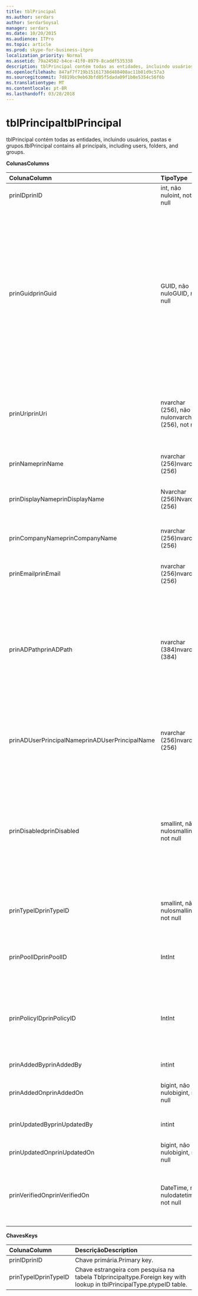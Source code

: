 ```yaml
---
title: tblPrincipal
ms.author: serdars
author: SerdarSoysal
manager: serdars
ms.date: 10/20/2015
ms.audience: ITPro
ms.topic: article
ms.prod: skype-for-business-itpro
localization_priority: Normal
ms.assetid: 79a24502-b4ce-41f0-8979-8caddf535338
description: tblPrincipal contém todas as entidades, incluindo usuários, pastas e grupos.
ms.openlocfilehash: 847af7f719b15161738d488408ac11b81d9c57a3
ms.sourcegitcommit: 7d819bc9eb63bfd85f5dada09f1b8e5354c56f6b
ms.translationtype: MT
ms.contentlocale: pt-BR
ms.lasthandoff: 03/28/2018
---
```

# <a name="tblprincipal"></a><span data-ttu-id="d6943-103">tblPrincipal</span><span class="sxs-lookup"><span data-stu-id="d6943-103">tblPrincipal</span></span>
 
<span data-ttu-id="d6943-104">tblPrincipal contém todas as entidades, incluindo usuários, pastas e grupos.</span><span class="sxs-lookup"><span data-stu-id="d6943-104">tblPrincipal contains all principals, including users, folders, and groups.</span></span>
  
<span data-ttu-id="d6943-105">**Colunas**</span><span class="sxs-lookup"><span data-stu-id="d6943-105">**Columns**</span></span>

|<span data-ttu-id="d6943-106">**Coluna**</span><span class="sxs-lookup"><span data-stu-id="d6943-106">**Column**</span></span>|<span data-ttu-id="d6943-107">**Tipo**</span><span class="sxs-lookup"><span data-stu-id="d6943-107">**Type**</span></span>|<span data-ttu-id="d6943-108">**Descrição**</span><span class="sxs-lookup"><span data-stu-id="d6943-108">**Description**</span></span>|
|:-----|:-----|:-----|
|<span data-ttu-id="d6943-109">prinID</span><span class="sxs-lookup"><span data-stu-id="d6943-109">prinID</span></span>  <br/> |<span data-ttu-id="d6943-110">int, não nulo</span><span class="sxs-lookup"><span data-stu-id="d6943-110">int, not null</span></span>  <br/> |<span data-ttu-id="d6943-111">ID principal.</span><span class="sxs-lookup"><span data-stu-id="d6943-111">Principal ID.</span></span>  <br/> |
|<span data-ttu-id="d6943-112">prinGuid</span><span class="sxs-lookup"><span data-stu-id="d6943-112">prinGuid</span></span>  <br/> |<span data-ttu-id="d6943-113">GUID, não nulo</span><span class="sxs-lookup"><span data-stu-id="d6943-113">GUID, not null</span></span>  <br/> |<span data-ttu-id="d6943-114">GUID principal.</span><span class="sxs-lookup"><span data-stu-id="d6943-114">Principal GUID.</span></span> <span data-ttu-id="d6943-115">Isso é amplamente usado como uma chave primária alternativa porque seu significado entrará no espaço de serviços de domínio Active Directory.</span><span class="sxs-lookup"><span data-stu-id="d6943-115">This is broadly used as an alternate primary key because its meaning crosses over into the Active Directory Domain Services space.</span></span> <span data-ttu-id="d6943-116">(O GUID de uma entidade de segurança em cache é igual ao objeto do Active Directory correspondente GUID.)</span><span class="sxs-lookup"><span data-stu-id="d6943-116">(The GUID for a cached principal is equal to the corresponding Active Directory object GUID.)</span></span>  <br/> |
|<span data-ttu-id="d6943-117">prinUri</span><span class="sxs-lookup"><span data-stu-id="d6943-117">prinUri</span></span>  <br/> |<span data-ttu-id="d6943-118">nvarchar (256), não nulo</span><span class="sxs-lookup"><span data-stu-id="d6943-118">nvarchar (256), not null</span></span>  <br/> |<span data-ttu-id="d6943-119">URI de entidade.</span><span class="sxs-lookup"><span data-stu-id="d6943-119">Principal URI.</span></span> <span data-ttu-id="d6943-120">O esquema do SIP é usado para usuários e ma-grp é usado para praticamente todo o resto.</span><span class="sxs-lookup"><span data-stu-id="d6943-120">The SIP scheme is used for users, and ma-grp is used for almost everything else.</span></span>  <br/> |
|<span data-ttu-id="d6943-121">prinName</span><span class="sxs-lookup"><span data-stu-id="d6943-121">prinName</span></span>  <br/> |<span data-ttu-id="d6943-122">nvarchar (256)</span><span class="sxs-lookup"><span data-stu-id="d6943-122">nvarchar (256)</span></span>  <br/> |<span data-ttu-id="d6943-123">Nome comum.</span><span class="sxs-lookup"><span data-stu-id="d6943-123">Common name.</span></span> <span data-ttu-id="d6943-124">Usado somente pelo usuário digita.</span><span class="sxs-lookup"><span data-stu-id="d6943-124">Used only by user types.</span></span>  <br/> |
|<span data-ttu-id="d6943-125">prinDisplayName</span><span class="sxs-lookup"><span data-stu-id="d6943-125">prinDisplayName</span></span>  <br/> |<span data-ttu-id="d6943-126">Nvarchar (256)</span><span class="sxs-lookup"><span data-stu-id="d6943-126">Nvarchar (256)</span></span>  <br/> |<span data-ttu-id="d6943-127">Nome para exibição.</span><span class="sxs-lookup"><span data-stu-id="d6943-127">Display name.</span></span> <span data-ttu-id="d6943-128">Usado somente pelo usuário digita.</span><span class="sxs-lookup"><span data-stu-id="d6943-128">Used only by user types.</span></span>  <br/> |
|<span data-ttu-id="d6943-129">prinCompanyName</span><span class="sxs-lookup"><span data-stu-id="d6943-129">prinCompanyName</span></span>  <br/> |<span data-ttu-id="d6943-130">nvarchar (256)</span><span class="sxs-lookup"><span data-stu-id="d6943-130">nvarchar (256)</span></span>  <br/> |<span data-ttu-id="d6943-131">Nome da empresa.</span><span class="sxs-lookup"><span data-stu-id="d6943-131">Company name.</span></span> <span data-ttu-id="d6943-132">Usado somente pelo usuário digita.</span><span class="sxs-lookup"><span data-stu-id="d6943-132">Used only by user types.</span></span>  <br/> |
|<span data-ttu-id="d6943-133">prinEmail</span><span class="sxs-lookup"><span data-stu-id="d6943-133">prinEmail</span></span>  <br/> |<span data-ttu-id="d6943-134">nvarchar (256)</span><span class="sxs-lookup"><span data-stu-id="d6943-134">nvarchar (256)</span></span>  <br/> |<span data-ttu-id="d6943-135">Email.</span><span class="sxs-lookup"><span data-stu-id="d6943-135">Email.</span></span> <span data-ttu-id="d6943-136">Usado somente pelo usuário digita.</span><span class="sxs-lookup"><span data-stu-id="d6943-136">Used only by user types.</span></span>  <br/> |
|<span data-ttu-id="d6943-137">prinADPath</span><span class="sxs-lookup"><span data-stu-id="d6943-137">prinADPath</span></span>  <br/> |<span data-ttu-id="d6943-138">nvarchar (384)</span><span class="sxs-lookup"><span data-stu-id="d6943-138">nvarchar (384)</span></span>  <br/> |<span data-ttu-id="d6943-139">Nome de domínio do que a entidade é uma versão em cache de objeto do Active Directory.</span><span class="sxs-lookup"><span data-stu-id="d6943-139">Domain name of the Active Directory object that the principal is a cached version of.</span></span> <span data-ttu-id="d6943-140">Pode ser Null para tipos que não são objetos do Active Directory (por exemplo, os usuários do sistema).</span><span class="sxs-lookup"><span data-stu-id="d6943-140">Can be Null for types that are not Active Directory objects (such as system users).</span></span>  <br/> |
|<span data-ttu-id="d6943-141">prinADUserPrincipalName</span><span class="sxs-lookup"><span data-stu-id="d6943-141">prinADUserPrincipalName</span></span>  <br/> |<span data-ttu-id="d6943-142">nvarchar (256)</span><span class="sxs-lookup"><span data-stu-id="d6943-142">nvarchar (256)</span></span>  <br/> |<span data-ttu-id="d6943-143">Nome principal do usuário do usuário (UPN).</span><span class="sxs-lookup"><span data-stu-id="d6943-143">User's user principal name (UPN).</span></span> <span data-ttu-id="d6943-144">Usado somente por tipos de usuário regular.</span><span class="sxs-lookup"><span data-stu-id="d6943-144">Used only by regular user types.</span></span>  <br/> |
|<span data-ttu-id="d6943-145">prinDisabled</span><span class="sxs-lookup"><span data-stu-id="d6943-145">prinDisabled</span></span>  <br/> |<span data-ttu-id="d6943-146">smallint, não nulo</span><span class="sxs-lookup"><span data-stu-id="d6943-146">smallint, not null</span></span>  <br/> | <span data-ttu-id="d6943-147">0: entidade está ativa.</span><span class="sxs-lookup"><span data-stu-id="d6943-147">0: Principal is active.</span></span> <br/>  <span data-ttu-id="d6943-148">1: entidade é desabilitada porque os recursos SIP do usuário estão desabilitados.</span><span class="sxs-lookup"><span data-stu-id="d6943-148">1: Principal is disabled because user's SIP capabilities are disabled.</span></span> <br/>  <span data-ttu-id="d6943-149">2: entidade é excluída porque o objeto associado do AD foi excluído.</span><span class="sxs-lookup"><span data-stu-id="d6943-149">2: Principal is deleted because associated AD object has been deleted.</span></span> <br/> |
|<span data-ttu-id="d6943-150">prinTypeID</span><span class="sxs-lookup"><span data-stu-id="d6943-150">prinTypeID</span></span>  <br/> |<span data-ttu-id="d6943-151">smallint, não nulo</span><span class="sxs-lookup"><span data-stu-id="d6943-151">smallint, not null</span></span>  <br/> |<span data-ttu-id="d6943-152">Tipo de entidade (da tabela tblPrincipalType).</span><span class="sxs-lookup"><span data-stu-id="d6943-152">Principal type (from tblPrincipalType table).</span></span>  <br/> |
|<span data-ttu-id="d6943-153">prinPoolID</span><span class="sxs-lookup"><span data-stu-id="d6943-153">prinPoolID</span></span>  <br/> |<span data-ttu-id="d6943-154">Int</span><span class="sxs-lookup"><span data-stu-id="d6943-154">Int</span></span>  <br/> |<span data-ttu-id="d6943-155">Skype para atribuição de pool de cliente de negócios para a entidade.</span><span class="sxs-lookup"><span data-stu-id="d6943-155">Skype for Business client pool assignment for the principal.</span></span>  <br/> |
|<span data-ttu-id="d6943-156">prinPolicyID</span><span class="sxs-lookup"><span data-stu-id="d6943-156">prinPolicyID</span></span>  <br/> |<span data-ttu-id="d6943-157">Int</span><span class="sxs-lookup"><span data-stu-id="d6943-157">Int</span></span>  <br/> |<span data-ttu-id="d6943-158">Valor de diretiva de servidor de Chat persistente para o usuário, se a política de tipo de marca estiver presente.</span><span class="sxs-lookup"><span data-stu-id="d6943-158">Persistent Chat Server policy value for user, if tag type policy is present.</span></span>  <br/> |
|<span data-ttu-id="d6943-159">prinAddedBy</span><span class="sxs-lookup"><span data-stu-id="d6943-159">prinAddedBy</span></span>  <br/> |<span data-ttu-id="d6943-160">int</span><span class="sxs-lookup"><span data-stu-id="d6943-160">int</span></span>  <br/> |<span data-ttu-id="d6943-161">ID da entidade do criador.</span><span class="sxs-lookup"><span data-stu-id="d6943-161">Principal ID of the creator.</span></span>  <br/> |
|<span data-ttu-id="d6943-162">prinAddedOn</span><span class="sxs-lookup"><span data-stu-id="d6943-162">prinAddedOn</span></span>  <br/> |<span data-ttu-id="d6943-163">bigint, não nulo</span><span class="sxs-lookup"><span data-stu-id="d6943-163">bigint, not null</span></span>  <br/> |<span data-ttu-id="d6943-164">Carimbo de hora para a hora da criação.</span><span class="sxs-lookup"><span data-stu-id="d6943-164">Time stamp for the creation time.</span></span>  <br/> |
|<span data-ttu-id="d6943-165">prinUpdatedBy</span><span class="sxs-lookup"><span data-stu-id="d6943-165">prinUpdatedBy</span></span>  <br/> |<span data-ttu-id="d6943-166">int</span><span class="sxs-lookup"><span data-stu-id="d6943-166">int</span></span>  <br/> |<span data-ttu-id="d6943-167">ID da entidade que a última atualização isso.</span><span class="sxs-lookup"><span data-stu-id="d6943-167">ID of the principal that last updated this.</span></span>  <br/> |
|<span data-ttu-id="d6943-168">prinUpdatedOn</span><span class="sxs-lookup"><span data-stu-id="d6943-168">prinUpdatedOn</span></span>  <br/> |<span data-ttu-id="d6943-169">bigint, não nulo</span><span class="sxs-lookup"><span data-stu-id="d6943-169">bigint, not null</span></span>  <br/> |<span data-ttu-id="d6943-170">Carimbo de hora da última atualização.</span><span class="sxs-lookup"><span data-stu-id="d6943-170">Time stamp for the last update.</span></span>  <br/> |
|<span data-ttu-id="d6943-171">prinVerifiedOn</span><span class="sxs-lookup"><span data-stu-id="d6943-171">prinVerifiedOn</span></span>  <br/> |<span data-ttu-id="d6943-172">DateTime, não nulo</span><span class="sxs-lookup"><span data-stu-id="d6943-172">datetime, not null</span></span>  <br/> |<span data-ttu-id="d6943-173">Data e hora da sincronização do Active Directory última atualização para a entidade.</span><span class="sxs-lookup"><span data-stu-id="d6943-173">Date and time of the last Active Directory Sync refresh for the principal.</span></span>  <br/> |
   
<span data-ttu-id="d6943-174">**Chaves**</span><span class="sxs-lookup"><span data-stu-id="d6943-174">**Keys**</span></span>

|<span data-ttu-id="d6943-175">**Coluna**</span><span class="sxs-lookup"><span data-stu-id="d6943-175">**Column**</span></span>|<span data-ttu-id="d6943-176">**Descrição**</span><span class="sxs-lookup"><span data-stu-id="d6943-176">**Description**</span></span>|
|:-----|:-----|
|<span data-ttu-id="d6943-177">prinID</span><span class="sxs-lookup"><span data-stu-id="d6943-177">prinID</span></span>  <br/> |<span data-ttu-id="d6943-178">Chave primária.</span><span class="sxs-lookup"><span data-stu-id="d6943-178">Primary key.</span></span>  <br/> |
|<span data-ttu-id="d6943-179">prinTypeID</span><span class="sxs-lookup"><span data-stu-id="d6943-179">prinTypeID</span></span>  <br/> |<span data-ttu-id="d6943-180">Chave estrangeira com pesquisa na tabela Tblprincipaltype.</span><span class="sxs-lookup"><span data-stu-id="d6943-180">Foreign key with lookup in tblPrincipalType.ptypeID table.</span></span>  <br/> |
   

